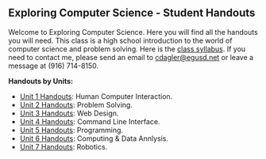 ## Exploring Computer Science - Student Handouts

Welcome to Exploring Computer Science. Here you will find all the handouts you will need. This class is a high school introduction to the world of computer science and problem solving. Here is the [class syllabus](./syllibus_ecs.pdf). If you need to contact me, please send an email to <cdagler@egusd.net> or leave a message at (916) 714-8150.

**Handouts by Units:**
* [Unit 1 Handouts](./01_Humman_Computer_Interaction/readme.md): Human Computer Interaction.
* [Unit 2 Handouts](./02_Problem_Solving/readme.md): Problem Solving.
* [Unit 3 Handouts](./03_Web_Design/readme.md): Web Design.
* [Unit 4 Handouts](./04_Command_Line_Interface/readme.md): Command Line Interface.
* [Unit 5 Handouts](./05_Programming/readme.md): Programming.
* [Unit 6 Handouts](./06_Computing_and_Data_Analysis/readme.md): Computing & Data Annlysis.
* [Unit 7 Handouts](./07_Robotics/readme.md): Robotics.
